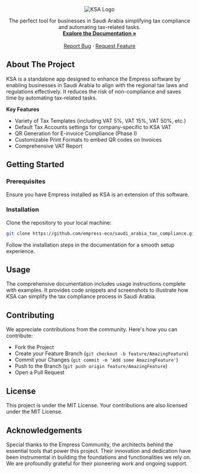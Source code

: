<div align="center">
  <img src="https://grow.empress.eco/uploads/default/original/2X/1/1f1e1044d3864269d2a613577edb9763890422ab.png" alt="KSA Logo">
  <p align="center">
    The perfect tool for businesses in Saudi Arabia simplifying tax compliance and automating tax-related tasks.
    <br />
    <a href="https://empress.eco/"><strong>Explore the Documentation »</strong></a>
    <br />
    <br />
    <a href="https://github.com/empress-eco/saudi_arabia_tax_compliance/issues">Report Bug</a>
    ·
    <a href="https://github.com/empress-eco/saudi_arabia_tax_compliance/issues">Request Feature</a>
  </p>
</div>

## About The Project

KSA is a standalone app designed to enhance the Empress software by enabling businesses in Saudi Arabia to align with the regional tax laws and regulations effectively. It reduces the risk of non-compliance and saves time by automating tax-related tasks.

**Key Features**

- Variety of Tax Templates (including VAT 5%, VAT 15%, VAT 50%, etc.)
- Default Tax Accounts settings for company-specific to KSA VAT
- QR Generation for E-invoice Compliance (Phase I)
- Customizable Print Formats to embed QR codes on Invoices
- Comprehensive VAT Report

## Getting Started

### Prerequisites

Ensure you have Empress installed as KSA is an extension of this software.

### Installation

Clone the repository to your local machine:

```sh
git clone https://github.com/empress-eco/saudi_arabia_tax_compliance.git
```

Follow the installation steps in the documentation for a smooth setup experience.

## Usage

The comprehensive documentation includes usage instructions complete with examples. It provides code snippets and screenshots to illustrate how KSA can simplify the tax compliance process in Saudi Arabia.

## Contributing

We appreciate contributions from the community. Here's how you can contribute:

- Fork the Project
- Create your Feature Branch (`git checkout -b feature/AmazingFeature`)
- Commit your Changes (`git commit -m 'Add some AmazingFeature'`)
- Push to the Branch (`git push origin feature/AmazingFeature`)
- Open a Pull Request

## License

This project is under the MIT License. Your contributions are also licensed under the MIT License.

## Acknowledgements

Special thanks to the Empress Community, the architects behind the essential tools that power this project. Their innovation and dedication have been instrumental in building the foundations and functionalities we rely on. We are profoundly grateful for their pioneering work and ongoing support.